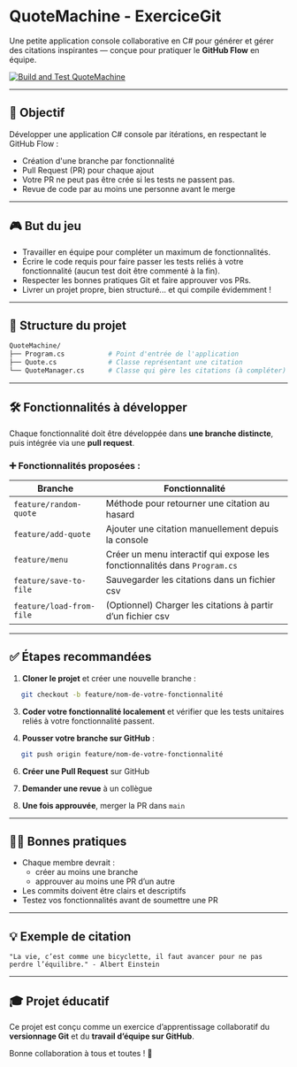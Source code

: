 # QuoteMachine - ExerciceGit

Une petite application console collaborative en C# pour générer et gérer des citations inspirantes — conçue pour pratiquer le **GitHub Flow** en équipe.

[![Build and Test QuoteMachine](https://github.com/oliviertremblay/QuoteMachine-ExerciceGit/actions/workflows/dotnet-desktop.yml/badge.svg)](https://github.com/oliviertremblay/QuoteMachine-ExerciceGit/actions/workflows/dotnet-desktop.yml)

---

## 🎯 Objectif

Développer une application C# console par itérations, en respectant le GitHub Flow :
- Création d'une branche par fonctionnalité
- Pull Request (PR) pour chaque ajout
- Votre PR ne peut pas être crée si les tests ne passent pas.
- Revue de code par au moins une personne avant le merge

---

## 🎮 But du jeu

- Travailler en équipe pour compléter un maximum de fonctionnalités.
- Écrire le code requis pour faire passer les tests reliés à votre fonctionnalité (aucun test doit être commenté à la fin).
- Respecter les bonnes pratiques Git et faire approuver vos PRs.
- Livrer un projet propre, bien structuré... et qui compile évidemment !

---

## 🧱 Structure du projet

  ```bash
QuoteMachine/
├── Program.cs           # Point d'entrée de l'application
├── Quote.cs             # Classe représentant une citation
└── QuoteManager.cs      # Classe qui gère les citations (à compléter)
```
---

## 🛠 Fonctionnalités à développer

Chaque fonctionnalité doit être développée dans **une branche distincte**, puis intégrée via une **pull request**.

### ➕ Fonctionnalités proposées :

| Branche                        | Fonctionnalité                                         |
|-------------------------------|--------------------------------------------------------|
| `feature/random-quote`        | Méthode pour retourner une citation au hasard         |
| `feature/add-quote`           | Ajouter une citation manuellement depuis la console   |
| `feature/menu`                | Créer un menu interactif qui expose les fonctionnalités dans `Program.cs`            |
| `feature/save-to-file`        | Sauvegarder les citations dans un fichier csv       |
| `feature/load-from-file`      | (Optionnel) Charger les citations à partir d’un fichier csv |

---

## ✅ Étapes recommandées

1. **Cloner le projet** et créer une nouvelle branche :
```bash
   git checkout -b feature/nom-de-votre-fonctionnalité
```
3. **Coder votre fonctionnalité localement** et vérifier que les tests unitaires reliés à votre fonctionnalité passent.

4. **Pousser votre branche sur GitHub** :
```bash
   git push origin feature/nom-de-votre-fonctionnalité
```
6. **Créer une Pull Request** sur GitHub

7. **Demander une revue** à un collègue

8. **Une fois approuvée**, merger la PR dans `main`

---

## 👩‍💻 Bonnes pratiques

- Chaque membre devrait :
  - créer au moins une branche
  - approuver au moins une PR d’un autre
- Les commits doivent être clairs et descriptifs
- Testez vos fonctionnalités avant de soumettre une PR

---

## 💡 Exemple de citation

```text
"La vie, c’est comme une bicyclette, il faut avancer pour ne pas perdre l’équilibre." - Albert Einstein
```

---

## 🎓 Projet éducatif

Ce projet est conçu comme un exercice d’apprentissage collaboratif du **versionnage Git** et du **travail d’équipe sur GitHub**.

Bonne collaboration à tous et toutes ! 🚀
